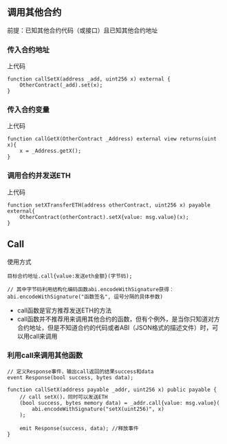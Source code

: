 ## 调用其他合约
前提：已知其他合约代码（或接口）且已知其他合约地址
### 传入合约地址
上代码
```
function callSetX(address _add, uint256 x) external {
    OtherContract(_add).set(x);
}
```

### 传入合约变量
上代码
```
function callGetX(OtherContract _Address) external view returns(uint x){
    x = _Address.getX();
}
```

### 调用合约并发送ETH
上代码
```
function setXTransferETH(address otherContract, uint256 x) payable external{
    OtherContract(otherContract).setX{value: msg.value}(x);
}
```

## Call
使用方式
```
目标合约地址.call{value:发送eth金额}(字节码);

// 其中字节码利用结构化编码函数abi.encodeWithSignature获得：
abi.encodeWithSignature("函数签名", 逗号分隔的具体参数)
```

* call函数是官方推荐发送ETH的方法
* call函数并不推荐用来调用其他合约的函数，但有个例外，是当你只知道对方合约地址，但是不知道合约的代码或者ABI（JSON格式的描述文件）时，可以用call来调用

### 利用call来调用其他函数
```
// 定义Response事件，输出call返回的结果success和data
event Response(bool success, bytes data);

function callSetX(address payable _addr, uint256 x) public payable {
    // call setX()，同时可以发送ETH
    (bool success, bytes memory data) = _addr.call{value: msg.value}(
        abi.encodeWithSignature("setX(uint256)", x)
    );

    emit Response(success, data); //释放事件
}

```

